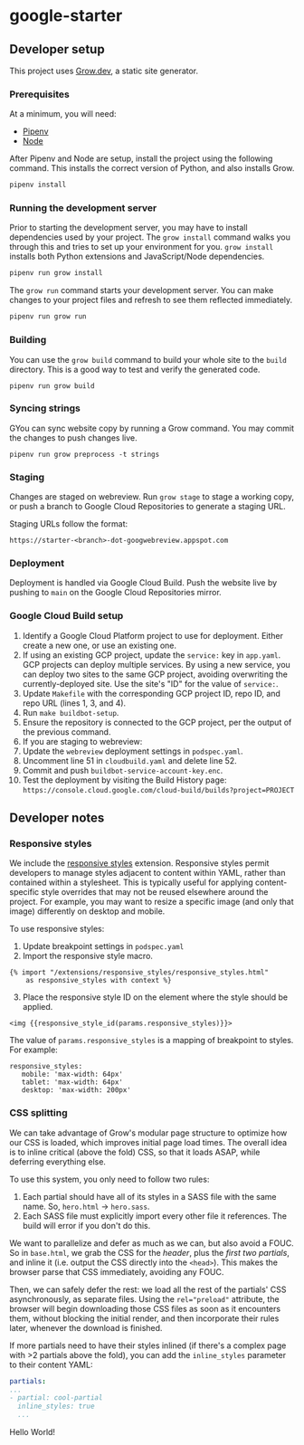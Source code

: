 # google-starter

## Developer setup

This project uses [Grow.dev](https://grow.dev), a static site generator.

### Prerequisites

At a minimum, you will need:

- [Pipenv](https://pipenv.pypa.io/en/latest/install/#installing-pipenv)
- [Node](https://github.com/nvm-sh/nvm#installing-and-updating)

After Pipenv and Node are setup, install the project using the following
command. This installs the correct version of Python, and also installs Grow.

```bash
pipenv install
```

### Running the development server

Prior to starting the development server, you may have to install dependencies
used by your project. The `grow install` command walks you through this and
tries to set up your environment for you. `grow install` installs both Python
extensions and JavaScript/Node dependencies.

```bash
pipenv run grow install
```

The `grow run` command starts your development server. You can make changes to
your project files and refresh to see them reflected immediately.

```bash
pipenv run grow run
```

### Building

You can use the `grow build` command to build your whole site to the `build`
directory. This is a good way to test and verify the generated code.

```
pipenv run grow build
```

### Syncing strings

GYou can sync website copy by running a Grow command. You may commit the
changes to push changes live.

```
pipenv run grow preprocess -t strings
```

### Staging

Changes are staged on webreview. Run `grow stage` to stage a working copy, or
push a branch to Google Cloud Repositories to generate a staging URL.

Staging URLs follow the format:

```
https://starter-<branch>-dot-googwebreview.appspot.com
```

### Deployment

Deployment is handled via Google Cloud Build. Push the website live by pushing
to `main` on the Google Cloud Repositories mirror.

### Google Cloud Build setup

1. Identify a Google Cloud Platform project to use for deployment. Either
   create a new one, or use an existing one.
1. If using an existing GCP project, update the `service:` key in `app.yaml`.
   GCP projects can deploy multiple services. By using a new service, you can
   deploy two sites to the same GCP project, avoiding overwriting the
   currently-deployed site. Use the site's "ID" for the value of `service:`.
1. Update `Makefile` with the corresponding GCP project ID, repo ID, and repo
   URL (lines 1, 3, and 4).
1. Run `make buildbot-setup`.
1. Ensure the repository is connected to the GCP project, per the output of the
   previous command.
1. If you are staging to webreview:
  1. Update the `webreview` deployment settings in `podspec.yaml`.
  1. Uncomment line 51 in `cloudbuild.yaml` and delete line 52.
1. Commit and push `buildbot-service-account-key.enc`.
1. Test the deployment by visiting the Build History page:
   `https://console.cloud.google.com/cloud-build/builds?project=PROJECT`

## Developer notes

### Responsive styles

We include the [responsive
styles](https://github.com/grow/grow-ext-responsive-styles) extension.
Responsive styles permit developers to manage styles adjacent to content within
YAML, rather than contained within a stylesheet. This is typically useful for
applying content-specific style overrides that may not be reused elsewhere
around the project. For example, you may want to resize a specific image (and
only that image) differently on desktop and mobile.

To use responsive styles:

1. Update breakpoint settings in `podspec.yaml`
2. Import the responsive style macro.

```
{% import "/extensions/responsive_styles/responsive_styles.html"
    as responsive_styles with context %}
```

3. Place the responsive style ID on the element where the style should be applied.

```
<img {{responsive_style_id(params.responsive_styles)}}>
```

The value of `params.responsive_styles` is a mapping of breakpoint to styles.
For example:

```
responsive_styles:
   mobile: 'max-width: 64px'
   tablet: 'max-width: 64px'
   desktop: 'max-width: 200px'
```

### CSS splitting

We can take advantage of Grow's modular page structure to optimize how
our CSS is loaded, which improves initial page load times. The overall
idea is to inline critical (above the fold) CSS, so that it loads
ASAP, while deferring everything else.

To use this system, you only need to follow two rules:

1. Each partial should have all of its styles in a SASS file with the
   same name. So, `hero.html` -> `hero.sass`.
2. Each SASS file must explicitly import every other file it
   references. The build will error if you don't do this.

We want to parallelize and defer as much as we can, but also avoid a
FOUC. So in `base.html`, we grab the CSS for the *header*, plus the
*first two partials*, and inline it (i.e. output the CSS directly into
the `<head>`). This makes the browser parse that CSS immediately,
avoiding any FOUC.

Then, we can safely defer the rest: we load all the rest of the
partials' CSS asynchronously, as separate files. Using the
`rel="preload"` attribute, the browser will begin downloading those
CSS files as soon as it encounters them, without blocking the initial
render, and then incorporate their rules later, whenever the download
is finished.

If more partials need to have their styles inlined (if there's a
complex page with >2 partials above the fold), you can add the
`inline_styles` parameter to their content YAML:

```yaml
partials:
...
- partial: cool-partial
  inline_styles: true
  ...
```

Hello World!